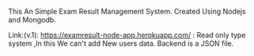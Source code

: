 This An Simple Exam Result Management System.
Created Using Nodejs and Mongodb.

Link:(v.1): https://examresult-node-app.herokuapp.com/ : Read only type system ,In this We can't add New users data. Backend is a  JSON file.


